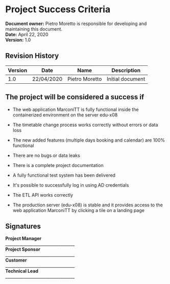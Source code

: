 # Project Success Criteria

**Document owner:** Pietro Moretto is responsible for developing and maintaining this document.  
**Date:** April 22, 2020  
**Version:** 1.0

## Revision History

| Version | Date     | Name            | Description      |
|---------|----------|-----------------|------------------|
| 1.0     | 22/04/2020 | Pietro Moretto | Initial document |

## The project will be considered a success if

- The web application MarconiTT is fully functional inside the containerized environment on the server edu-x08

- The timetable change process works correctly without errors or data loss

- The new added features (multiple days booking and calendar) are 100% functional

- There are no bugs or data leaks

- There is a complete project documentation

- A fully functional test system has been delivered

- It's possible to successfully log in using AD credentials

- The ETL API works correctly

- The production server (edu-x08) is stable and it provides access to the web application MarconiTT by clicking a tile on a landing page

## Signatures  
 
**Project Manager**  
\_\_\_\_\_\_\_\_\_\_\_\_\_\_\_\_\_\_\_\_\_\_\_\_\_\_\_\_\_\_\_\_\_\_  
**Project Sponsor**  
\_\_\_\_\_\_\_\_\_\_\_\_\_\_\_\_\_\_\_\_\_\_\_\_\_\_\_\_\_\_\_\_\_\_  
**Customer**  
\_\_\_\_\_\_\_\_\_\_\_\_\_\_\_\_\_\_\_\_\_\_\_\_\_\_\_\_\_\_\_\_\_\_  
**Technical Lead**  
\_\_\_\_\_\_\_\_\_\_\_\_\_\_\_\_\_\_\_\_\_\_\_\_\_\_\_\_\_\_\_\_\_\_
